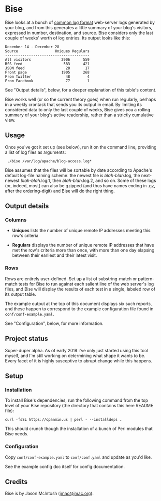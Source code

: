 # Bise

Bise looks at a bunch of [common log format](https://en.wikipedia.org/wiki/Common_Log_Format) web-server logs generated by your blog, and from this generates a little summary of your blog's visitors, expressed in number, destination, and source. Bise considers only the last couple of weeks' worth of log entries. Its output looks like this:

```
December 14 - December 28
Source                 Uniques Regulars
---------------------------------------
All visitors              2906      559
RSS feed                   583      421
JSON feed                   28       17
Front page                1905      268
From Twitter                48        4
From Facebook               77        1
```

See "Output details", below, for a deeper explanation of this table's content.

Bise works well (or so the current theory goes) when run regularly, perhaps in a weekly crontask that sends you its output in email. By limiting its considered data to only the last couple of weeks, Bise gives you a rolling summary of your blog's active readership, rather than a strictly cumulative view.

## Usage

Once you've got it set up (see below), run it on the command line, providing a list of log files as arguments:

```
 ./bise /var/log/apache/blog-access.log*
``` 
 
Bise assumes that the files will be sortable by date according to Apache's default log-file naming scheme: the newest file is _blah-blah_.log, the next-newest _blah-blah_.log.1, then _blah-blah_.log.2, and so on. Some of these logs (or, indeed, most) can also be gzipped (and thus have names ending in .gz, after the ordering-digit) and Bise will do the right thing.

## Output details

### Columns

* **Uniques** lists the number of unique remote IP addresses meeting this row's criteria.

* **Regulars** displays the number of unique remote IP addresses that have met the row's criteria more than once, with more than one day elapsing between their earliest and their latest visit.

### Rows

Rows are entirely user-defined. Set up a list of substring-match or pattern-match tests for Bise to run against each salient line of the web server's log files, and Bise will display the results of each test in a single, labeled row of its output table.

The example output at the top of this document displays six such reports, and these happen to correspond to the example configuration file found in `conf/conf-example.yaml`.

See "Configuration", below, for more information.

## Project status

Super-duper alpha. As of early 2018 I've only just started using this tool myself, and I'm still working on determining what shape it wants to be. Every facet of it is highly susceptive to abrupt change while this happens.

## Setup

### Installation

To install Bise's dependencies, run the following command from the top level of your Bise repository (the directory that contains this here README file):

    curl -fsSL https://cpanmin.us | perl - --installdeps .
    
This should crunch though the installation of a bunch of Perl modules that Bise needs.

### Configuration

Copy `conf/conf-example.yaml` to `conf/conf.yaml` and update as you'd like.

See the example config doc itself for config documentation.

## Credits

Bise is by Jason McIntosh (<jmac@jmac.org>).
